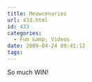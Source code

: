 ```yaml
---
title: Meowcenaries
url: 433.html
id: 433
categories:
  - Fun &amp; Videos
date: 2009-04-24 09:41:12
tags:
---
```


So much WIN!

<object width="480" height="385" data="https://www.youtube.com/v/xHHndubyXYQ&amp;hl=en&amp;fs=1&amp;color1=0x402061&amp;color2=0x9461ca" type="application/x-shockwave-flash"><param name="allowFullScreen" value="true" /><param name="allowscriptaccess" value="always" /><param name="src" value="https://www.youtube.com/v/xHHndubyXYQ&amp;hl=en&amp;fs=1&amp;color1=0x402061&amp;color2=0x9461ca" /><param name="allowfullscreen" value="true" /></object>